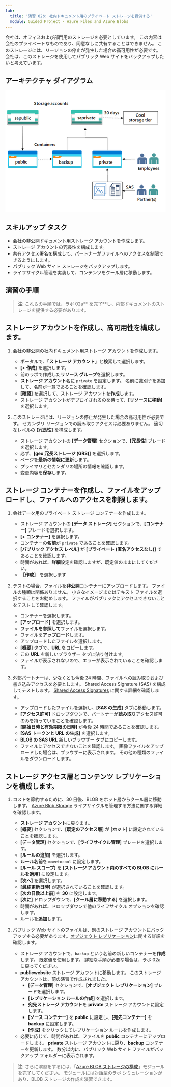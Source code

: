 ```yaml
---
lab:
  title: '演習 02b: 社内ドキュメント用のプライベート ストレージを提供する'
  module: Guided Project - Azure Files and Azure Blobs
---
```



会社は、オフィスおよび部門用のストレージを必要としています。 この内容は会社のプライベートなものであり、同意なしに共有することはできません。 このストレージには、リージョンの停止が発生した場合の高可用性が必要です。 会社は、このストレージを使用してパブリック Web サイトをバックアップしたいと考えています。 

## アーキテクチャ ダイアグラム

![1 つのストレージ アカウントと 2 つの BLOB コンテナーを示す図](../Media/task-3.png)

## スキルアップ タスク
- 会社の非公開ドキュメント用ストレージ アカウントを作成します。
- ストレージ アカウントの冗長性を構成します。 
- 共有アクセス署名を構成して、パートナーがファイルへのアクセスを制限できるようにします。 
- パブリック Web サイト ストレージをバックアップします。
- ライフサイクル管理を実装して、コンテンツをクール層に移動します。

## 演習の手順

> **注**: これらの手順では、ラボ 02a** を完了**し、内部ドキュメントのストレージを提供する必要があります。

## ストレージ アカウントを作成し、高可用性を構成します。

1. 会社の非公開の社内ドキュメント用ストレージ アカウントを作成します。
    - ポータルで、「**ストレージ アカウント**」と検索して選択します。  
    - **[+ 作成]** を選択します。 
    - 前のラボで作成した**リソース グループ**を選択します。   
    - **ストレージ アカウント**名に `private` を設定します。 名前に識別子を追加して、名前が一意であることを確認します。 
    - **[確認]** を選択して、ストレージ アカウントを**作成**します。 
    - ストレージ アカウントがデプロイされるのを待って、**[リソースに移動]** を選択します。

1. このストレージには、リージョンの停止が発生した場合の高可用性が必要です。 セカンダリ リージョンでの読み取りアクセスは必要ありません。 適切なレベルの **[冗長性]** を構成します。 

    - ストレージ アカウントの **[データ管理]** セクションで、**[冗長性]** ブレードを選択します。 
    - 必ず、**[geo 冗長ストレージ (GRS)]** を選択します。
    - ページを**最新の情報に更新**します。 
    - プライマリとセカンダリの場所の情報を確認します。 
    - 変更内容を**保存**します。

## ストレージ コンテナーを作成し、ファイルをアップロードし、ファイルへのアクセスを制限します。 

1. 会社データ用のプライベート ストレージ コンテナーを作成します。 

    - ストレージ アカウントの **[データ ストレージ]** セクションで、**[コンテナー]** ブレードを選択します。 
    - **[+ コンテナー]** を選択します。 
    - コンテナーの**名前**が `private` であることを確認します。
    - **[パブリック アクセス レベル]** が **[プライベート (匿名アクセスなし)]** であることを確認します。
    - 時間があれば、**詳細**設定を確認しますが、既定値のままにしてください。 
    - **［作成］** を選択します 

1.  テストの場合、ファイルを**非公開**コンテナーにアップロードします。 ファイルの種類は関係ありません。 小さなイメージまたはテキスト ファイルを選択することをお勧めします。 ファイルがパブリックにアクセスできないことをテストして確認します。 

    - コンテナーを選択します。
    - **[アップロード]** を選択します。
    - **ファイルを参照して**ファイルを選択します。
    - ファイルを**アップロード**します。
    - アップロードしたファイルを選択します。
    - **[概要]** タブで、**URL** をコピーします。
    - この **URL** を新しいブラウザー タブに貼り付けます。 
    - ファイルが表示されないので、エラーが表示されていることを確認します。 

1. 外部パートナーは、少なくとも今後 24 時間、ファイルへの読み取りおよび書き込みアクセスを必要とします。 Shared Access Signature (SAS) を構成してテストします。 [Shared Access Signatures](https://learn.microsoft.com/azure/storage/common/storage-sas-overview) に関する詳細を確認します。

    - アップロードしたファイルを選択し、**[SAS の生成]** タブに移動します。 
    - **[アクセス許可]** ドロップダウンで、パートナーが**読み取り**アクセス許可のみを持っていることを確認します。
    - **[開始日時と有効期限の日時]** が今後 24 時間であることを確認します。 
    - **[SAS トークンと URL の生成]** を選択します。
    - **BLOB の SAS URL** 新しいブラウザー タブにコピーします。
    - ファイルにアクセスできないことを確認します。 画像ファイルをアップロードした場合は、ブラウザーに表示されます。 その他の種類のファイルをダウンロードします。

## ストレージ アクセス層とコンテンツ レプリケーションを構成します。

1. コストを節約するために、30 日後、BLOB をホット層からクール層に移動します。 [Azure Blob Storage](https://learn.microsoft.com/azure/storage/blobs/lifecycle-management-policy-configure?tabs=azure-portal) ライフサイクルを管理する方法に関する詳細を確認します。

    - **ストレージ アカウント**に戻ります。
    - **[概要]** セクションで、**[既定のアクセス層]** が **[ホット]** に設定されていることを確認します。 
    - **[データ管理]** セクションで、**[ライフサイクル管理]** ブレードを選択します。
    - **[ルールの追加]** を選択します。 
    - **ルール名前**を `movetocool` に設定します。
    - **[ルール スコープ]** を **[ストレージ アカウント内のすべての BLOB にルールを適用]** に設定します。
    - **[次へ]** を選択します。
    - **[最終更新日時]** が選択されていることを確認します。
    - **[次の日数以上前]** を **30** に設定します。
    - **[次に]** ドロップダウンで、**[クール層に移動する]** を選択します。
    - 時間があれば、ドロップダウンで他のライフサイクル オプションを確認します。 
    - ルールを**追加**します。
  
1. パブリック Web サイトのファイルは、別のストレージ アカウントにバックアップする必要があります。[オブジェクト レプリケーション](https://learn.microsoft.com/azure/storage/blobs/object-replication-configure?tabs=portal)に関する詳細を確認します。

    - ストレージ アカウントで、`backup` という名前の新しいコンテナーを**作成**します。 既定値を使用します。 詳細な手順が必要な場合は、ラボ 02a に戻ってください。 
    - **publicwebsite** ストレージ アカウントに移動します。 このストレージ アカウントは、前の演習で作成されました。 
        - **[データ管理]** セクションで、**[オブジェクト レプリケーション]** ブレードを選択します。 
        - **[レプリケーション ルールの作成]** を選択します。
        - **宛先ストレージ アカウント**を **private** ストレージ アカウントに設定します。
        - **[ソース コンテナー]** を **public** に設定し、**[宛先コンテナー]** を **backup** に設定します。
        - **[作成]** をクリックしてレプリケーション ルールを作成します。 
    - 必要に応じて、時間があれば、ファイルを **public** コンテナーにアップロードします。 **private** ストレージ アカウントに戻り、**backup** コンテナーを更新します。 数分以内に、パブリック Web サイト ファイルがバックアップ フォルダーに表示されます。 

>**注**: さらに演習をするには、「[Azure BLOB ストレージの構成](https://learn.microsoft.com/training/modules/configure-blob-storage/)」モジュールを完了してください。 モジュールには対話型のラボ シミュレーションがあり、BLOB ストレージの作成を演習できます。 

